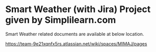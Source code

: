 # Smart Weather (with Jira)  Project given by Simplilearn.com

Smart Weather related documents are available at below location.

https://team-9e21xqnfx5rs.atlassian.net/wiki/spaces/MIMAJ/pages
